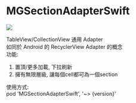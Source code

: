 # MGSectionAdapterSwift
![](https://img.shields.io/cocoapods/v/MGSectionAdapterSwift.svg?style=flat)  

TableView/CollectionView 通用 Adapter  
如同於 Android 的 RecyclerView Adapter 的概念  
功能:
1. 置頂/更多加載, 下拉刷新
2. 擁有無限層級, 讓每個cell都可為一個section  

使用方式:  
pod 'MGSectionAdapterSwift', '~> {version}'
